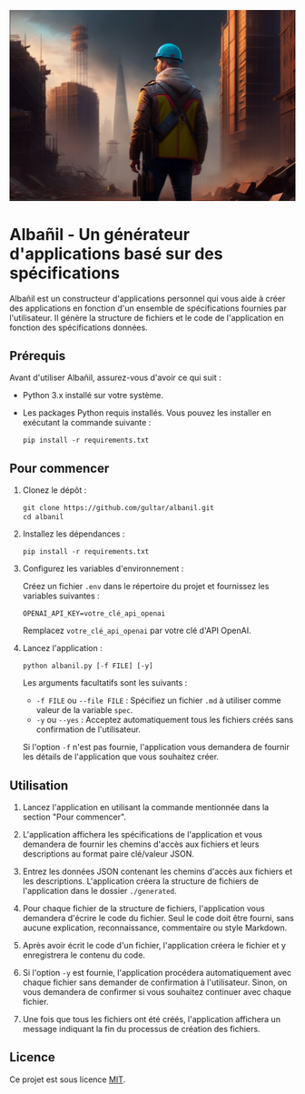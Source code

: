 ![albanil](/static/images/albanil-lexica.jfif)

# Albañil - Un générateur d'applications basé sur des spécifications

Albañil est un constructeur d'applications personnel qui vous aide à créer des applications en fonction d'un ensemble de spécifications fournies par l'utilisateur. Il génère la structure de fichiers et le code de l'application en fonction des spécifications données.

## Prérequis

Avant d'utiliser Albañil, assurez-vous d'avoir ce qui suit :

- Python 3.x installé sur votre système.
- Les packages Python requis installés. Vous pouvez les installer en exécutant la commande suivante :

  ```shell
  pip install -r requirements.txt
  ```

## Pour commencer

1. Clonez le dépôt :

   ```shell
   git clone https://github.com/gultar/albanil.git
   cd albanil
   ```

2. Installez les dépendances :

   ```shell
   pip install -r requirements.txt
   ```

3. Configurez les variables d'environnement :

   Créez un fichier `.env` dans le répertoire du projet et fournissez les variables suivantes :

   ```
   OPENAI_API_KEY=votre_clé_api_openai
   ```

   Remplacez `votre_clé_api_openai` par votre clé d'API OpenAI.

4. Lancez l'application :

   ```shell
   python albanil.py [-f FILE] [-y]
   ```

   Les arguments facultatifs sont les suivants :

   - `-f FILE` ou `--file FILE` : Spécifiez un fichier `.md` à utiliser comme valeur de la variable `spec`.
   - `-y` ou `--yes` : Acceptez automatiquement tous les fichiers créés sans confirmation de l'utilisateur.

   Si l'option `-f` n'est pas fournie, l'application vous demandera de fournir les détails de l'application que vous souhaitez créer.

## Utilisation

1. Lancez l'application en utilisant la commande mentionnée dans la section "Pour commencer".

2. L'application affichera les spécifications de l'application et vous demandera de fournir les chemins d'accès aux fichiers et leurs descriptions au format paire clé/valeur JSON.

3. Entrez les données JSON contenant les chemins d'accès aux fichiers et les descriptions. L'application créera la structure de fichiers de l'application dans le dossier `./generated`.

4. Pour chaque fichier de la structure de fichiers, l'application vous demandera d'écrire le code du fichier. Seul le code doit être fourni, sans aucune explication, reconnaissance, commentaire ou style Markdown.

5. Après avoir écrit le code d'un fichier, l'application créera le fichier et y enregistrera le contenu du code.

6. Si l'option `-y` est fournie, l'application procédera automatiquement avec chaque fichier sans demander de confirmation à l'utilisateur. Sinon, on vous demandera de confirmer si vous souhaitez continuer avec chaque fichier.

7. Une fois que tous les fichiers ont été créés, l'application affichera un message indiquant la fin du processus de création des fichiers.

## Licence

Ce projet est sous licence [MIT](LICENSE).